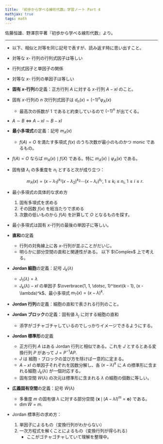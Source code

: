 ```yaml
---
title: 『初歩から学べる線形代数』学習ノート Part 4
mathjax: true
tags: math
---
```


佐藤恒雄、野澤宗平著『初歩から学べる線形代数』より。

----

* 以下、相似と対等を同じ記号で表すが、読み返す時に思い出すこと。
* 対等な $x$- 行列の行列式因子は等しい
* 行列式因子と単因子の関係
* 対等な $x$- 行列の単因子は等しい
* **固有 $x$-行列**の定義：正方行列 $A$ に対する $x$-行列 $A - xI$ のこと。
* 固有 $x$-行列の $n$ 次行列式因子は $d_n(x) = (-1)^n \varphi_A(x)$
  * 最高次の係数が 1 であると約束しているので $(-1)^n$ が出てくる。
* $A \sim B \iff A - xI \sim B - xI$
* **最小多項式**の定義：記号 $m_A(x)$
  * $f(A) = O$ を満たす多項式 $f(x)$ のうち次数が最小のものかつ monic であるもの。
* $f(A) = O$ ならば $m_A(x) \mid f(X)$ である。特に $m_A(x) \mid \varphi_A(x)$ である。
* 固有値 $\lambda_i$ の多重度を $n_i$ とすると次が成り立つ：

  $$
  m_A(x) = (x - \lambda_1)^{k_1}(x - \lambda_2)^{k_2}\dotsm(x - \lambda_r)^{k_r},
  \ 1 \le k_i \le n_i,\ 1 \le i \le r.
  $$

* 最小多項式の具体的な求め方
  1. 固有多項式を求める
  2. その因数 $f(x)$ を総当たりで求める
  3. 次数の低いものから $f(A)$ を計算して $O$ となるものを探す。
* 最小多項式は固有 $x$-行列の最後の単因子に等しい。
* **直和**の定義
  * 行列の対角線上に各 $x$-行列が並ぶことがだいじ。
  * 明らかに部分空間の直和と関連性がある。
以下 $\Complex$ 上で考える。
* **Jordan 細胞**の定義：記号 $J_k(\lambda)$
  * $J_1(\lambda) = \lambda$
  * $J_k(\lambda) - xI$ の単因子 $\overbrace{1, 1, \dotsc, 1}^\text{k - 1}, (x - \lambda)^k$、最小多項式 $m_?(x) = (x - \lambda)^k.$
* **Jordan 行列**の定義：細胞の直和で表される行列のこと。
* **Jordan ブロック**の定義：固有値 $\lambda_j$ に対する細胞の直和
  * 添字がゴチャゴチャしているのでしっかりイメージできるようにする。
* **Jordan 標準形**の定義
  * 正方行列 $A$ はある Jordan 行列と相似である。これを $J$ とするとある変換行列 $P$ があって $J = P^{-1}AP.$
  * $J$ は 細胞・ブロックの並び方を除けば一意的に定まる。
  * $A - xI$ の単因子それぞれを因数分解し、各 $(x - \lambda)^k$ に $A$ の標準形に含まれる細胞 $J_k(\lambda)$ が一個対応する。
  * 固有空間 $W(\lambda)$ の次元は標準形に含まれる $\lambda$ の細胞の個数に等しい。
* **広義固有空間**の定義：記号 $\widetilde{W}(\lambda)$
  * 多重度 $m$ の固有値 $\lambda$ に対する部分空間 $\lbrace\bm{x}\,\mid\,(A - \lambda I)^m = \bm{o}\rbrace$ である。
  * $\dim{\widetilde{W}} = m.$
* Jordan 標準形の求め方：
  1. 単因子によるもの（変換行列がわからない）
  2. 一次方程式を解くことによるもの（変換行列が得られる）
     * ここがゴチャゴチャしていて理解を整理中。
